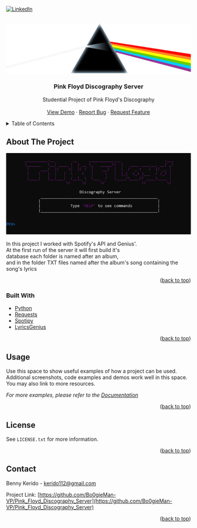<div id="top"></div>
<!--
*** Thanks for checking out the Best-README-Template. If you have a suggestion
*** that would make this better, please fork the repo and create a pull request
*** or simply open an issue with the tag "enhancement".
*** Don't forget to give the project a star!
*** Thanks again! Now go create something AMAZING! :D
-->



<!-- PROJECT SHIELDS -->
<!--
*** I'm using markdown "reference style" links for readability.
*** Reference links are enclosed in brackets [ ] instead of parentheses ( ).
*** See the bottom of this document for the declaration of the reference variables
*** for contributors-url, forks-url, etc. This is an optional, concise syntax you may use.
*** https://www.markdownguide.org/basic-syntax/#reference-style-links
-->
[![LinkedIn][linkedin-shield]][linkedin-url]



<!-- PROJECT LOGO -->
<br />
<div align="center">
  <a href="https://github.com/Bo0gieMan-VP/Pink_Floyd_Discography_Server">
    <img src="images/logo.png" alt="Logo" width="600" height="auto">
  </a>

<h3 align="center">Pink Floyd Discography Server</h3>

  <p align="center">
    Studential Project of Pink Floyd's Discography
    <br />
    <br />
    <a href="https://github.com/Bo0gieMan-VP/Pink_Floyd_Discography_Server">View Demo</a>
    ·
    <a href="https://github.com/Bo0gieMan-VP/Pink_Floyd_Discography_Server/issues">Report Bug</a>
    ·
    <a href="https://github.com/Bo0gieMan-VP/Pink_Floyd_Discography_Server/issues">Request Feature</a>
  </p>
</div>



<!-- TABLE OF CONTENTS -->
<details>
  <summary>Table of Contents</summary>
  <ol>
    <li>
      <a href="#about-the-project">About The Project</a>
      <ul>
        <li><a href="#built-with">Built With</a></li>
      </ul>
    </li>
    <li><a href="#usage">Usage</a></li>
    <li><a href="#license">License</a></li>
    <li><a href="#contact">Contact</a></li>
  </ol>
</details>



<!-- ABOUT THE PROJECT -->
## About The Project

[![Product Name Screen Shot][product-screenshot]](https://example.com)

In this project I worked with Spotify's API and Genius'.<br />
At the first run of the server it will first build it's <br />
database each folder is named after an album, <br />
and in the folder TXT files named after the album's song containing the song's lyrics<br />

<p align="right">(<a href="#top">back to top</a>)</p>



### Built With

* [Python](https://www.python.org/)
* [Requests](https://docs.python-requests.org/en/latest/)
* [Spotipy](https://spotipy.readthedocs.io/en/2.19.0/)
* [LyricsGenius](https://pypi.org/project/lyricsgenius/)

<p align="right">(<a href="#top">back to top</a>)</p>


<!-- USAGE EXAMPLES -->
## Usage

Use this space to show useful examples of how a project can be used. Additional screenshots, code examples and demos work well in this space. You may also link to more resources.

_For more examples, please refer to the [Documentation](https://example.com)_

<p align="right">(<a href="#top">back to top</a>)</p>


<!-- LICENSE -->
## License

See `LICENSE.txt` for more information.

<p align="right">(<a href="#top">back to top</a>)</p>



<!-- CONTACT -->
## Contact

Benny Kerido - kerido112@gmail.com

Project Link: [https://github.com/Bo0gieMan-VP/Pink_Floyd_Discography_Server](https://github.com/Bo0gieMan-VP/Pink_Floyd_Discography_Server)

<p align="right">(<a href="#top">back to top</a>)</p>



<!-- MARKDOWN LINKS & IMAGES -->
<!-- https://www.markdownguide.org/basic-syntax/#reference-style-links -->
[contributors-shield]: https://img.shields.io/github/contributors/Bo0gieMan-VP/Pink_Floyd_Discography_Server.svg?style=for-the-badge
[contributors-url]: https://github.com/Bo0gieMan-VP/Pink_Floyd_Discography_Server/graphs/contributors
[forks-shield]: https://img.shields.io/github/forks/Bo0gieMan-VP/Pink_Floyd_Discography_Server.svg?style=for-the-badge
[forks-url]: https://github.com/Bo0gieMan-VP/Pink_Floyd_Discography_Server/network/members
[stars-shield]: https://img.shields.io/github/stars/Bo0gieMan-VP/Pink_Floyd_Discography_Server.svg?style=for-the-badge
[stars-url]: https://github.com/Bo0gieMan-VP/Pink_Floyd_Discography_Server/stargazers
[issues-shield]: https://img.shields.io/github/issues/Bo0gieMan-VP/Pink_Floyd_Discography_Server.svg?style=for-the-badge
[issues-url]: https://github.com/Bo0gieMan-VP/Pink_Floyd_Discography_Server/issues
[license-shield]: https://img.shields.io/github/license/Bo0gieMan-VP/Pink_Floyd_Discography_Server.svg?style=for-the-badge
[license-url]: https://github.com/Bo0gieMan-VP/Pink_Floyd_Discography_Server/blob/master/LICENSE.txt
[linkedin-shield]: https://img.shields.io/badge/-LinkedIn-black.svg?style=for-the-badge&logo=linkedin&colorB=555
[linkedin-url]: https://www.linkedin.com/in/bennykerido/
[product-screenshot]: images/client-screen.jpg
